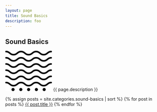 ```yaml
---
layout: page
title: Sound Basics
description: foo
---
```


## Sound Basics
<img src="img/sound-wave.svg" width="150" height="130">
{{ page.description }}

{% assign posts = site.categories.sound-basics | sort %}
{% for post in posts %}
  <a href="{{ post.url }}" title="{{ post.title }}">{{ post.title }}</a>
{% endfor %}